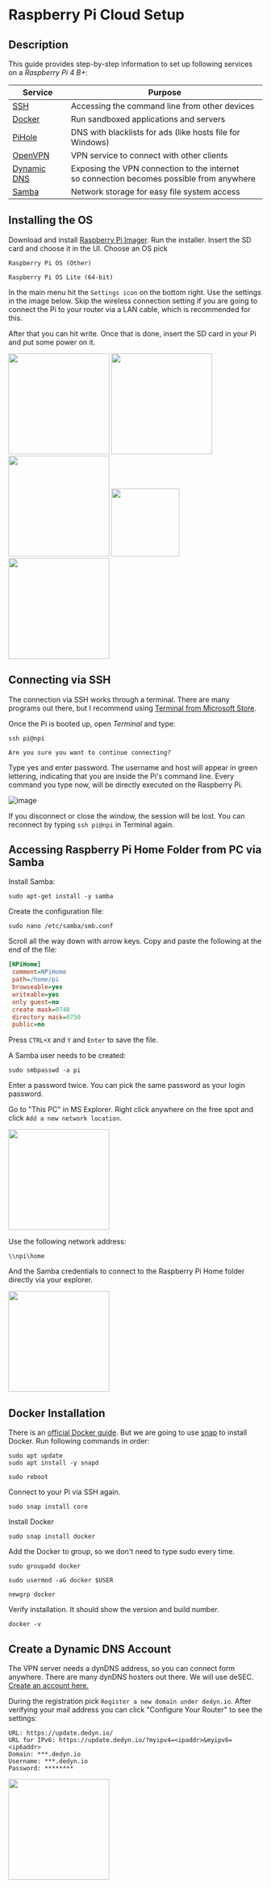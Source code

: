 # Raspberry Pi Cloud Setup

## Description

This guide provides step-by-step information to set up following services on a *Raspberry Pi 4 B+*:

|Service|Purpose|
|---|---|
|[SSH](https://www.raspberrypi.com/software/)|Accessing the command line from other devices|
|[Docker](https://github.com/docker)|Run sandboxed applications and servers|
|[PiHole](https://github.com/pi-hole/pi-hole)|DNS with blacklists for ads (like hosts file for Windows)|
|[OpenVPN](https://github.com/OpenVPN/openvpn3)|VPN service to connect with other clients|
|[Dynamic DNS](https://github.com/troglobit/inadyn)|Exposing the VPN connection to the internet<br>so connection becomes possible from anywhere|
|[Samba](https://github.com/samba-team/samba)|Network storage for easy file system access|

## Installing the OS

Download and install [Raspberry Pi Imager](https://www.raspberrypi.com/software/). Run the installer. Insert the SD card and choose it in the UI. Choose an OS pick
```
Raspberry Pi OS (Other)
```
```
Raspberry Pi OS Lite (64-bit)
```
In the main menu hit the `Settings icon` on the bottom right. Use the settings in the image below. Skip the wireless connection setting if you are going to connect the Pi to your router via a LAN cable, which is recommended for this.

After that you can hit write. Once that is done, insert the SD card in your Pi and put some power on it.

<img src="https://user-images.githubusercontent.com/40058557/253777732-eb1aaa18-0cd0-4074-b1d2-5ff31f3a26d3.png" width="200"/> <img src="https://user-images.githubusercontent.com/40058557/253777772-a9296563-6efa-45d8-8b36-41d7faad29e2.png" width="200"/> <img src="https://user-images.githubusercontent.com/40058557/253777782-2abeff9c-8e97-49a5-947b-2baf3aeb42c6.png" width="200"/> <img src="https://user-images.githubusercontent.com/40058557/253777820-b09cad30-0fca-459c-a5ed-c501f86adc1a.png" height="135"/> <img src="https://user-images.githubusercontent.com/40058557/253777868-e832d1a3-bcc7-44cd-b45f-d3fa4e1bda54.png" width="200"/>

## Connecting via SSH

The connection via SSH works through a terminal. There are many programs out there, but I recommend using [Terminal from Microsoft Store](https://apps.microsoft.com/store/detail/9N0DX20HK701?hl=en-us&gl=US).

Once the Pi is booted up, open *Terminal* and type:

```
ssh pi@npi
```
```
Are you sure you want to continue connecting?
```
Type yes and enter password. The username and host will appear in green lettering, indicating that you are inside the Pi's command line. Every command you type now, will be directly executed on the Raspberry Pi.

![image](https://user-images.githubusercontent.com/40058557/253778056-3aadfb7c-8947-4db4-ad97-867e25b46ee2.png)

If you disconnect or close the window, the session will be lost. You can reconnect by typing `ssh pi@npi` in Terminal again.

## Accessing Raspberry Pi Home Folder from PC via Samba

Install Samba:
```
sudo apt-get install -y samba
```
Create the configuration file:
```
sudo nano /etc/samba/smb.conf
```
Scroll all the way down with arrow keys. Copy and paste the following at the end of the file:

```ini
[NPiHome]
 comment=NPiHome
 path=/home/pi
 browseable=yes
 writeable=yes
 only guest=no
 create mask=0740
 directory mask=0750
 public=no
```

Press `CTRL+X` and `Y` and `Enter` to save the file.

A Samba user needs to be created:
```
sudo smbpasswd -a pi
```
Enter a password twice. You can pick the same password as your login password.

Go to "This PC" in MS Explorer. Right click anywhere on the free spot and click `Add a new network location`.

<img src="https://user-images.githubusercontent.com/40058557/253781561-288d40e8-17c6-4779-9e5a-d65c12a2f250.png" width="200"/>

Use the following network address:
```
\\npi\home
```

And the Samba credentials to connect to the Raspberry Pi Home folder directly via your explorer.

<img src="https://user-images.githubusercontent.com/40058557/253802475-303f7efd-d412-44c0-940b-1b352ad8ffe9.png" width="200"/>

## Docker Installation

There is an [official Docker guide](https://docs.docker.com/engine/install/raspbian/). But we are going to use [snap](https://snapcraft.io/install/docker/raspbian) to install Docker. Run following commands in order:

```
sudo apt update
sudo apt install -y snapd
```
```
sudo reboot
```
Connect to your Pi via SSH again.
```
sudo snap install core
```
Install Docker
```
sudo snap install docker
```
Add the Docker to group, so we don't need to type sudo every time.
```
sudo groupadd docker
```
```
sudo usermod -aG docker $USER
```
```
newgrp docker
```
Verify installation. It should show the version and build number.
```
docker -v
```

## Create a Dynamic DNS Account

The VPN server needs a dynDNS address, so you can connect form anywhere. There are many dynDNS hosters out there. We will use deSEC. [Create an account here.](https://desec.io/?domainType=dynDNS)

During the registration pick `Register a new domain under dedyn.io`. After verifying your mail address you can click "Configure Your Router" to see the settings:

```
URL: https://update.dedyn.io/
URL for IPv6: https://update.dedyn.io/?myipv4=<ipaddr>&myipv6=<ip6addr>
Domain: ***.dedyn.io
Username: ***.dedyn.io
Password: ********
```

<img src="https://user-images.githubusercontent.com/40058557/253817906-5c34dfcb-8e81-4dbe-9413-9508838397a3.png" width="200">
